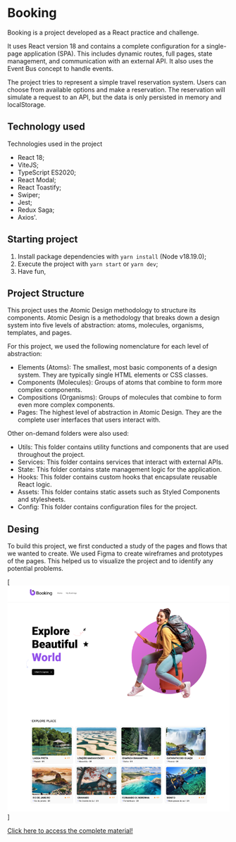 # Booking

Booking is a project developed as a React practice and challenge.

It uses React version 18 and contains a complete configuration for a single-page application (SPA). This includes dynamic routes, full pages, state management, and communication with an external API. It also uses the Event Bus concept to handle events.

The project tries to represent a simple travel reservation system. Users can choose from available options and make a reservation. The reservation will simulate a request to an API, but the data is only persisted in memory and localStorage.

## Technology used
Technologies used in the project

- React 18;
- ViteJS;
- TypeScript ES2020;
- React Modal;
- React Toastify;
- Swiper;
- Jest;
- Redux Saga;
- Axios'.


## Starting project
1. Install package dependencies with `yarn install` (Node v18.19.0);
2. Execute the project with `yarn start` or `yarn dev`;
3. Have fun,


## Project Structure

This project uses the Atomic Design methodology to structure its components. Atomic Design is a methodology that breaks down a design system into five levels of abstraction: atoms, molecules, organisms, templates, and pages.

For this project, we used the following nomenclature for each level of abstraction:

- Elements (Atoms): The smallest, most basic components of a design system. They are typically single HTML elements or CSS classes.
- Components (Molecules): Groups of atoms that combine to form more complex components.
- Compositions (Organisms): Groups of molecules that combine to form even more complex components.
- Pages: The highest level of abstraction in Atomic Design. They are the complete user interfaces that users interact with.

Other on-demand folders were also used:

- Utils: This folder contains utility functions and components that are used throughout the project.
- Services: This folder contains services that interact with external APIs.
- State: This folder contains state management logic for the application.
- Hooks: This folder contains custom hooks that encapsulate reusable React logic.
- Assets: This folder contains static assets such as Styled Components and stylesheets.
- Config: This folder contains configuration files for the project.

## Desing

To build this project, we first conducted a study of the pages and flows that we wanted to create. We used Figma to create wireframes and prototypes of the pages. This helped us to visualize the project and to identify any potential problems.

[![MIT License](/documentation/images/home.png)]

[Click here to access the complete material!](https://www.figma.com/file/Z0KPdhfLoRImLlFvZLnE5q/Booking?type=design&node-id=884%3A1330&mode=design&t=wHmbz070XIGF3zUE-1)
